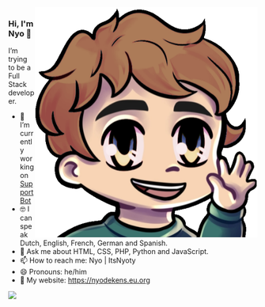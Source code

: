 <img align="right" src="https://github.com/ItsNyoty/ItsNyoty/blob/master/hi.png" alt="Emote from ItsNyoty" width=450px height=465px/>

### Hi, I'm Nyo 👋
I’m trying to be a Full Stack developer.
 

- 📱 I’m currently working on [SupportBot](https://github.com/Emerald-Services/SupportBot)
- 🤓 I can speak Dutch, English, French, German and Spanish.
- 💬 Ask me about HTML, CSS, PHP, Python and JavaScript.
- 📫 How to reach me: Nyo | ItsNyoty
- 😄 Pronouns: he/him
- 🔗 My website: https://nyodekens.eu.org



![](https://komarev.com/ghpvc/?username=ItsNyoty)
